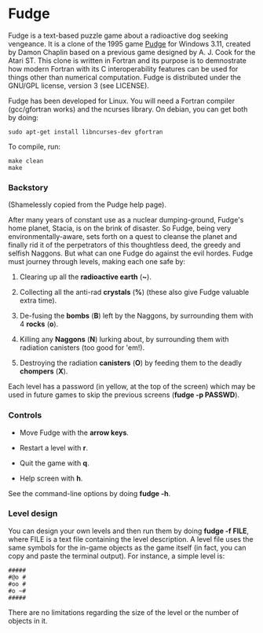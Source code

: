 # Fudge

Fudge is a text-based puzzle game about a radioactive dog seeking
vengeance. It is a clone of the 1995 game
[Pudge](https://archive.org/details/Pudge_1020) for Windows 3.11,
created by Damon Chaplin based on a previous game designed by
A. J. Cook for the Atari ST. This clone is written in Fortran and its
purpose is to demnostrate how modern Fortran with its C
interoperability features can be used for things other than numerical
computation. Fudge is distributed under the GNU/GPL license, version 3
(see LICENSE).

Fudge has been developed for Linux. You will need a Fortran compiler
(gcc/gfortran works) and the ncurses library. On debian, you can get
both by doing:

  ```
  sudo apt-get install libncurses-dev gfortran
  ```

To compile, run:

  ```
  make clean
  make
  ```
### Backstory

(Shamelessly copied from the Pudge help page).

After many years of constant use as a nuclear dumping-ground, Fudge's
home planet, Stacia, is on the brink of disaster. So Fudge, being very
environmentally-aware, sets forth on a quest to cleanse the planet and
finally rid it of the perpetrators of this thoughtless deed, the
greedy and selfish Naggons. But what can one Fudge do against the evil
hordes. Fudge must journey through levels, making each one safe by:

1) Clearing up all the **radioactive earth** (**~**).

2) Collecting all the anti-rad **crystals** (**%**) (these also give
Fudge valuable extra time).

3) De-fusing the **bombs** (**B**) left by the Naggons, by surrounding
them with 4 **rocks** (**o**).

4) Killing any **Naggons** (**N**) lurking about, by surrounding them
with radiation canisters (too good for 'em!).

5) Destroying the radiation **canisters** (**O**) by feeding them to
the deadly **chompers** (**X**). 

Each level has a password (in yellow, at the top of the screen) which
may be used in future games to skip the previous screens (**fudge -p
PASSWD**).

### Controls

* Move Fudge with the **arrow keys**.

* Restart a level with **r**.

* Quit the game with **q**.

* Help screen with **h**.

See the command-line options by doing **fudge -h**.

### Level design

You can design your own levels and then run them by doing **fudge -f
FILE**, where FILE is a text file containing the level
description. A level file uses the same symbols for the in-game
objects as the game itself (in fact, you can copy and paste the
terminal output). For instance, a simple level is:

  ```
  #####
  #@o #
  #oo #
  #o ~#
  #####
  ```

There are no limitations regarding the size of the level or the number
of objects in it.

